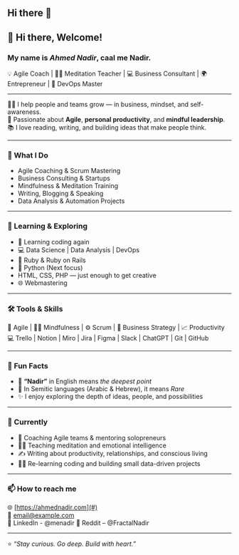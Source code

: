 ## Hi there 👋

<!--
**TechnoVen/TechnoVen** is a ✨ _special_ ✨ repository because its `README.md` (this file) appears on your GitHub profile.

Here are some ideas to get you started:

- 🔭 I’m currently working on ...
- 🌱 I’m currently learning ...
- 👯 I’m looking to collaborate on ...
- 🤔 I’m looking for help with ...
- 💬 Ask me about ...
- 📫 How to reach me: ...
- 😄 Pronouns: ...
- ⚡ Fun fact: ...
-->
## 👋 Hi there, Welcome!

### My name is _**Ahmed Nadir**_, caal me **Nadir**.  
💡 Agile Coach | 🧘‍♂️ Meditation Teacher | 💻 Business Consultant | 🌍 Entrepreneur | 🧠 DevOps Master  

---

👨‍🏫 I help people and teams grow — in business, mindset, and self-awareness.  
🚀 Passionate about **Agile**, **personal productivity**, and **mindful leadership**.  
📚 I love reading, writing, and building ideas that make people think.  

---

### 🧩 What I Do
- Agile Coaching & Scrum Mastering  
- Business Consulting & Startups  
- Mindfulness & Meditation Training  
- Writing, Blogging & Speaking  
- Data Analysis & Automation Projects  

---

### 🧠 Learning & Exploring
- 🔁 Learning coding again  
- 💻 Data Science | Data Analysis | DevOps  
- 🦋 Ruby & Ruby on Rails  
- 🐍 Python (Next focus)
- HTML, CSS, PHP — just enough to get creative 
- 🌐 Webmastering 

---

### 🛠️ Tools & Skills
💬 Agile | 🧘‍♂️ Mindfulness | ⚙️ Scrum | 💼 Business Strategy | 📈 Productivity  
💻 Trello | Notion | Miro | Jira | Figma | Slack | ChatGPT | Git | GitHub  

---

### 💫 Fun Facts
- 🌊 **“Nadir”** in English means *the deepest point*  
- 🌟 In Semitic languages (Arabic & Hebrew), it means *Rare*  
- ✨ I enjoy exploring the depth of ideas, people, and possibilities  

---

### 🌱 Currently
- 🔄 Coaching Agile teams & mentoring solopreneurs  
- 🧘‍♂️ Teaching meditation and emotional intelligence  
- ✍️ Writing about productivity, relationships, and conscious living  
- 🧑‍💻 Re-learning coding and building small data-driven projects  

---

### 📫 How to reach me
🌐 [https://ahmednadir.com](#)  
📧 [email@example.com](#)  
💬 LinkedIn - @menadir
💬 Reddit – @FractalNadir 
<!--💬 LinkedIn / Medium / Reddit – @FractalNadir -->

---

⭐ *“Stay curious. Go deep. Build with heart.”*  
